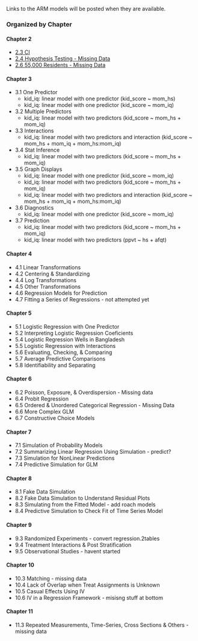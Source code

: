 Links to the ARM models will be posted when they are available.

### Organized by Chapter
#### Chapter 2
 * [2.3 CI](https://github.com/stan-dev/stan/blob/feature/ARM/src/models/ARM/Ch.2/2.3_CI.R)
 * [2.4 Hypothesis Testing - Missing Data](https://github.com/stan-dev/stan/blob/feature/ARM/src/models/ARM/Ch.2/2.4_HypothesisTesting.R)
 * [2.6 55,000 Residents - Missing Data](https://github.com/stan-dev/stan/blob/feature/ARM/src/models/ARM/Ch.2/2.6_55%2C000Residents.R)

#### Chapter 3
 * 3.1 One Predictor
   * kid_iq: linear model with one predictor (kid_score ~ mom_hs)
   * kid_iq: linear model with one predictor (kid_score ~ mom_iq)
 * 3.2 Multiple Predictors
   * kid_iq: linear model with two predictors (kid_score ~ mom_hs + mom_iq)
 * 3.3 Interactions
   * kid_iq: linear model with two predictors and interaction (kid_score ~ mom_hs + mom_iq + mom_hs:mom_iq)
 * 3.4 Stat Inference
   * kid_iq: linear model with two predictors (kid_score ~ mom_hs + mom_iq)
 * 3.5 Graph Displays
   * kid_iq: linear model with one predictor (kid_score ~ mom_iq)
   * kid_iq: linear model with two predictors (kid_score ~ mom_hs + mom_iq)
   * kid_iq: linear model with two predictors and interaction (kid_score ~ mom_hs + mom_iq + mom_hs:mom_iq)
 * 3.6 Diagnostics
   * kid_iq: linear model with one predictor (kid_score ~ mom_iq)
 * 3.7 Prediction
   * kid_iq: linear model with two predictors (kid_score ~ mom_hs + mom_iq)
   * kid_iq: linear model with two predictors (ppvt ~ hs + afqt)

#### Chapter 4
  * 4.1 Linear Transformations
  * 4.2 Centering & Standardizing
  * 4.4 Log Transformations
  * 4.5 Other Transformations
  * 4.6 Regression Models for Prediction
  * 4.7 Fitting a Series of Regressions - not attempted yet

#### Chapter 5
  * 5.1 Logistic Regression with One Predictor
  * 5.2 Interpreting Logistic Regression Coeficients
  * 5.4 Logistic Regression Wells in Bangladesh
  * 5.5 Logistic Regression with Interactions
  * 5.6 Evaluating, Checking, & Comparing
  * 5.7 Average Predictive Comparisons
  * 5.8 Identifiability and Separating

#### Chapter 6
  * 6.2 Poisson, Exposure, & Overdispersion - Missing data
  * 6.4 Probit Regression
  * 6.5 Ordered & Unordered Categorical Regression - Missing Data
  * 6.6 More Complex GLM
  * 6.7 Constructive Choice Models

#### Chapter 7
  * 7.1 Simulation of Probability Models
  * 7.2 Summarizing Linear Regression Using Simulation - predict?
  * 7.3 Simulation for NonLinear Predictions
  * 7.4 Predictive Simulation for GLM

#### Chapter 8
  * 8.1 Fake Data Simulation
  * 8.2 Fake Data Simulation to Understand Residual Plots
  * 8.3 Simulating from the Fitted Model - add roach models
  * 8.4 Predictive Simulation to Check Fit of Time Series Model

#### Chapter 9
  * 9.3 Randomized Experiments - convert regression.2tables
  * 9.4 Treatment Interactions & Post Stratification
  * 9.5 Observational Studies - havent started

#### Chapter 10
  * 10.3 Matching - missing data
  * 10.4 Lack of Overlap when Treat Assignments is Unknown
  * 10.5 Casual Effects Using IV
  * 10.6 IV in a Regression Framework - misisng stuff at bottom

#### Chapter 11
  * 11.3 Repeated Measurements, Time-Series, Cross Sections & Others - missing data